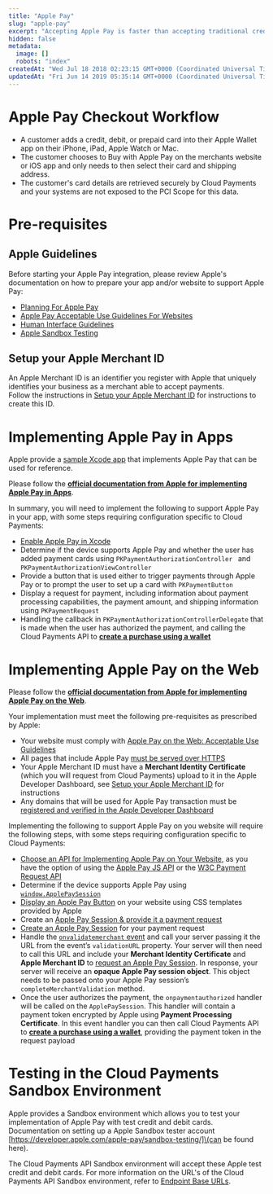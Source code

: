 ```yaml
---
title: "Apple Pay"
slug: "apple-pay"
excerpt: "Accepting Apple Pay is faster than accepting traditional credit and debit cards and other payment methods. Customers no longer need to spend time searching for their wallet and finding the right card. Within apps or websites when using Safari, your customers can check out with a single touch."
hidden: false
metadata: 
  image: []
  robots: "index"
createdAt: "Wed Jul 18 2018 02:23:15 GMT+0000 (Coordinated Universal Time)"
updatedAt: "Fri Jun 14 2019 05:35:14 GMT+0000 (Coordinated Universal Time)"
---
```

# Apple Pay Checkout Workflow

- A customer adds a credit, debit, or prepaid card into their Apple Wallet app on their iPhone, iPad, Apple Watch or Mac.
- The customer chooses to Buy with Apple Pay on the merchants website or iOS app and only needs to then select their card and shipping address.
- The customer's card details are retrieved securely by Cloud Payments and your systems are not exposed to the PCI Scope for this data.

# Pre-requisites

## Apple Guidelines

Before starting your Apple Pay integration, please review Apple's documentation on how to prepare your app and/or website to support Apple Pay:

- [Planning For Apple Pay](https://developer.apple.com/apple-pay/planning/)
- [Apple Pay Acceptable Use Guidelines For Websites](https://developer.apple.com/apple-pay/acceptable-use-guidelines-for-websites/)
- [Human Interface Guidelines](https://developer.apple.com/design/human-interface-guidelines/apple-pay/overview/introduction/)
- [Apple Sandbox Testing](https://developer.apple.com/apple-pay/sandbox-testing)

## Setup your Apple Merchant ID

An Apple Merchant ID is an identifier you register with Apple that uniquely identifies your business as a merchant able to accept payments.  
Follow the instructions in [Setup your Apple Merchant ID](setup-your-apple-merchant-id) for instructions to create this ID.

# Implementing Apple Pay in Apps

Apple provide a [sample Xcode app](https://developer.apple.com/library/archive/samplecode/Emporium/Introduction/Intro.html#//apple_ref/doc/uid/TP40016175-Intro) that implements Apple Pay that can be used for reference.

Please follow the [**official documentation from Apple for implementing Apple Pay in Apps**](https://developer.apple.com/documentation/passkit/apple_pay).

In summary, you will need to implement the following to support Apple Pay in your app, with some steps requiring configuration specific to Cloud Payments:

- [Enable Apple Pay in Xcode](https://help.apple.com/xcode/mac/9.3/#/deva43983eb7?sub=dev44ce8ef13)
- Determine if the device supports Apple Pay and whether the user has added payment cards using `PKPaymentAuthorizationController ` and `PKPaymentAuthorizationViewController `
- Provide a button that is used either to trigger payments through Apple Pay or to prompt the user to set up a card with `PKPaymentButton`
- Display a request for payment, including information about payment processing capabilities, the payment amount, and shipping information using `PKPaymentRequest`
- Handling the callback in `PKPaymentAuthorizationControllerDelegate` that is made when the user has authorized the payment, and calling the Cloud Payments API to [**create a purchase using a wallet**](https://docs.cloudpayments.io/v1.0/reference#create-a-purchase-with-wallet)

# Implementing Apple Pay on the Web

Please follow the [**official documentation from Apple for implementing Apple Pay on the Web**](https://developer.apple.com/documentation/apple_pay_on_the_web).

Your implementation must meet the following pre-requisites as prescribed by Apple:

- Your website must comply with [Apple Pay on the Web: Acceptable Use Guidelines](https://developer.apple.com/apple-pay/acceptable-use-guidelines-for-websites/)
- All pages that include Apple Pay [must be served over HTTPS](https://developer.apple.com/documentation/apple_pay_on_the_web/setting_up_your_server)
- Your Apple Merchant ID must have a **Merchant Identity Certificate** (which you will request from Cloud Payments) upload to it in the Apple Developer Dashboard, see [Setup your Apple Merchant ID](https://docs.cloudpayments.io/v1.0/docs/setup-your-apple-merchant-id) for instructions
- Any domains that will be used for Apple Pay transaction must be [registered and verified in the Apple Developer Dashboard](https://help.apple.com/developer-account/#/dev1731126fb)

Implementing the following to support Apple Pay on you website will require the following steps, with some steps requiring configuration specific to Cloud Payments:

- [Choose an API for Implementing Apple Pay on Your Website](https://developer.apple.com/documentation/apple_pay_on_the_web/choosing_an_api_for_implementing_apple_pay_on_your_website), as you have the option of using the [Apple Pay JS API](https://developer.apple.com/documentation/apple_pay_on_the_web/apple_pay_js_api) or the [W3C Payment Request API](https://developer.apple.com/documentation/apple_pay_on_the_web/payment_request_api)
- Determine if the device supports Apple Pay using [`window.ApplePaySession`](https://developer.apple.com/documentation/apple_pay_on_the_web/apple_pay_js_api/checking_for_apple_pay_availability)
- [Display an Apple Pay Button](https://developer.apple.com/documentation/apple_pay_on_the_web#2930449) on your website using CSS templates provided by Apple
- Create an [Apple Pay Session & provide it a payment request](https://developer.apple.com/documentation/apple_pay_on_the_web/apple_pay_js_api/creating_an_apple_pay_session)
- [Create an Apple Pay Session](https://developer.apple.com/documentation/apple_pay_on_the_web/apple_pay_js_api/creating_an_apple_pay_session) for your payment request
- Handle the [`onvalidatemerchant` event](https://developer.apple.com/documentation/apple_pay_on_the_web/apple_pay_js_api/providing_merchant_validation) and call your server passing it the URL from the event’s `validationURL` property. Your server will then need to call this URL and include your **Merchant Identity Certificate** and **Apple Merchant ID** to [request an Apple Pay Session](https://developer.apple.com/documentation/apple_pay_on_the_web/apple_pay_js_api/requesting_an_apple_pay_payment_session). In response, your server will receive an **opaque Apple Pay session object**. This object needs to be passed onto your Apple Pay session’s `completeMerchantValidation` method.
- Once the user authorizes the payment, the `onpaymentauthorized` handler will be called on the `ApplePaySession`. This handler will contain a payment token encrypted by Apple using **Payment Processing Certificate**. In this event handler you can then call Cloud Payments API to [**create a purchase using a wallet**](https://docs.cloudpayments.io/v1.0/reference#create-a-purchase-with-wallet), providing the payment token in the request payload

# Testing in the Cloud Payments Sandbox Environment

Apple provides a Sandbox environment which allows you to test your implementation of Apple Pay with test credit and debit cards. Documentation on setting up a Apple Sandbox tester account [https://developer.apple.com/apple-pay/sandbox-testing/]\(can be found here).

The Cloud Payments API Sandbox environment will accept these Apple test credit and debit cards. For more information on the URL's of the Cloud Payments API Sandbox environment, refer to [Endpoint Base URLs](doc:endpoint-base-urls).
